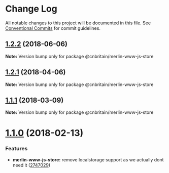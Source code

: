 # Change Log

All notable changes to this project will be documented in this file.
See [Conventional Commits](https://conventionalcommits.org) for commit guidelines.

<a name="1.2.2"></a>
## [1.2.2](https://github.com/cnduk/merlin-www-components/compare/@cnbritain/merlin-www-js-store@1.2.1...@cnbritain/merlin-www-js-store@1.2.2) (2018-06-06)




**Note:** Version bump only for package @cnbritain/merlin-www-js-store

<a name="1.2.1"></a>
## [1.2.1](https://github.com/cnduk/merlin-www-components/compare/@cnbritain/merlin-www-js-store@1.2.0...@cnbritain/merlin-www-js-store@1.2.1) (2018-04-06)




**Note:** Version bump only for package @cnbritain/merlin-www-js-store

<a name="1.1.1"></a>
## [1.1.1](https://github.com/cnduk/merlin-www-components/compare/@cnbritain/merlin-www-js-store@1.1.0...@cnbritain/merlin-www-js-store@1.1.1) (2018-03-09)




**Note:** Version bump only for package @cnbritain/merlin-www-js-store

<a name="1.1.0"></a>
# [1.1.0](https://github.com/cnduk/merlin-www-components/compare/@cnbritain/merlin-www-js-store@1.0.6...@cnbritain/merlin-www-js-store@1.1.0) (2018-02-13)


### Features

* **merlin-www-js-store:** remove localstorage support as we actually dont need it ([2747029](https://github.com/cnduk/merlin-www-components/commit/2747029))

